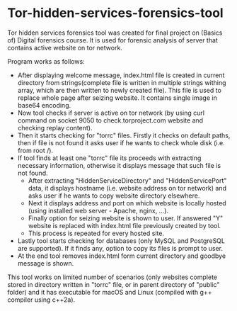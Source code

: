 # Tor-hidden-services-forensics-tool
Tor hidden services forensics tool was created for final project on (Basics of) Digital forensics course. It is used for forensic analysis of server that contains active website on tor network.

Program works as follows:
 
  - After displaying welcome message, index.html file is created in current directory from strings(complete file is written in multiple strings withing array, which are then written to newly created file). This file is used to replace whole page after seizing website. It contains single image in base64 encoding.
  - Now tool checks if server is active on tor network (by using curl command on socket 9050 to check.torproject.com website and checking replay content).
  - Then it starts checking for "torrc" files. Firstly it checks on default paths, then if file is not found it asks user if he wants to check whole disk (i.e. from root /).
  - If tool finds at least one "torrc" file its proceeds with extracting necessary information, otherwise it displays message that such file is not found.
    - After extracting "HiddenServiceDirectory" and "HiddenServicePort" data, it displays hostname (i.e. website address on tor network) and asks user if he wants to copy website directory elsewhere.
    - Next it displays address and port on which website is locally hosted (using installed web server - Apache, nginx, ...).
    - Finally option for seizing website is shown to user. If answered "Y" website is replaced with index.html file previously created by tool.
    - This process is repeated for every hosted site.
  - Lastly tool starts checking for databases (only MySQL and PostgreSQL are supported). If it finds any, option to copy its files is prompt to user.
  - At the end tool removes index.html form current directory and goodbye message is shown.

This tool works on limited number of scenarios (only websites complete stored in directory written in "torrc" file, or in parent directory of "public" folder) and it has executable for macOS and Linux (compiled with g++ compiler using c++2a).
